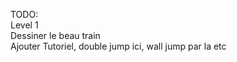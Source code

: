 TODO:  
Level 1  
Dessiner le beau train    
Ajouter Tutoriel, double jump ici, wall jump par la etc  
